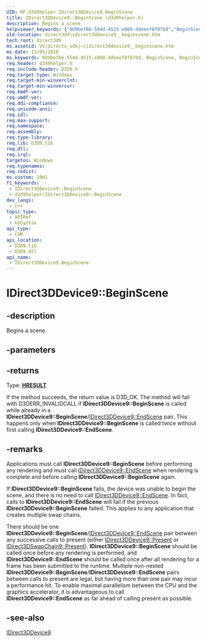 ```yaml
---
UID: NF:d3d9helper.IDirect3DDevice9.BeginScene
title: IDirect3DDevice9::BeginScene (d3d9helper.h)
description: Begins a scene.
helpviewer_keywords: ["0d9bef66-554d-4515-e088-ddeeef8f07b9","BeginScene","BeginScene method [Direct3D 9]","BeginScene method [Direct3D 9]","IDirect3DDevice9 interface","IDirect3DDevice9 interface [Direct3D 9]","BeginScene method","IDirect3DDevice9.BeginScene","IDirect3DDevice9::BeginScene","d3d9helper/IDirect3DDevice9::BeginScene","direct3d9.idirect3ddevice9__beginscene"]
old-location: direct3d9\idirect3ddevice9__beginscene.htm
tech.root: direct3d9
ms.assetid: VS|directx_sdk|~\idirect3ddevice9__beginscene.htm
ms.date: 12/05/2018
ms.keywords: 0d9bef66-554d-4515-e088-ddeeef8f07b9, BeginScene, BeginScene method [Direct3D 9], BeginScene method [Direct3D 9],IDirect3DDevice9 interface, IDirect3DDevice9 interface [Direct3D 9],BeginScene method, IDirect3DDevice9.BeginScene, IDirect3DDevice9::BeginScene, d3d9helper/IDirect3DDevice9::BeginScene, direct3d9.idirect3ddevice9__beginscene
req.header: d3d9helper.h
req.include-header: D3D9.h
req.target-type: Windows
req.target-min-winverclnt: 
req.target-min-winversvr: 
req.kmdf-ver: 
req.umdf-ver: 
req.ddi-compliance: 
req.unicode-ansi: 
req.idl: 
req.max-support: 
req.namespace: 
req.assembly: 
req.type-library: 
req.lib: D3D9.lib
req.dll: 
req.irql: 
targetos: Windows
req.typenames: 
req.redist: 
ms.custom: 19H1
f1_keywords:
 - IDirect3DDevice9::BeginScene
 - d3d9helper/IDirect3DDevice9::BeginScene
dev_langs:
 - c++
topic_type:
 - APIRef
 - kbSyntax
api_type:
 - COM
api_location:
 - D3D9.lib
 - D3D9.dll
api_name:
 - IDirect3DDevice9.BeginScene
---
```


# IDirect3DDevice9::BeginScene


## -description

Begins a scene.

## -parameters

## -returns

Type: <b><a href="/windows/win32/com/structure-of-com-error-codes">HRESULT</a></b>

If the method succeeds, the return value is D3D_OK. The method will fail with D3DERR_INVALIDCALL if <b>IDirect3DDevice9::BeginScene</b> is called 
      while already in a <b>IDirect3DDevice9::BeginScene</b>/<a href="/windows/desktop/api/d3d9/nf-d3d9-idirect3ddevice9-endscene">IDirect3DDevice9::EndScene</a> pair. This happens only 
      when <b>IDirect3DDevice9::BeginScene</b> is called twice without first calling <b>IDirect3DDevice9::EndScene</b>.

## -remarks

Applications must call <b>IDirect3DDevice9::BeginScene</b> before performing any rendering and must call <a href="/windows/desktop/api/d3d9/nf-d3d9-idirect3ddevice9-endscene">IDirect3DDevice9::EndScene</a> 
      when rendering is complete and before calling <b>IDirect3DDevice9::BeginScene</b> again.

If <b>IDirect3DDevice9::BeginScene</b> fails, the device was unable to begin the scene, and there is no need to 
      call <a href="/windows/desktop/api/d3d9/nf-d3d9-idirect3ddevice9-endscene">IDirect3DDevice9::EndScene</a>. In fact, calls to <b>IDirect3DDevice9::EndScene</b> will fail if the 
      previous <b>IDirect3DDevice9::BeginScene</b> failed. This applies to any application that creates multiple swap chains.

There should be one <b>IDirect3DDevice9::BeginScene</b>/<a href="/windows/desktop/api/d3d9/nf-d3d9-idirect3ddevice9-endscene">IDirect3DDevice9::EndScene</a> pair between any successive calls to 
      present (either <a href="/windows/desktop/api/d3d9/nf-d3d9-idirect3ddevice9-present">IDirect3DDevice9::Present</a> or <a href="/windows/desktop/api/d3d9helper/nf-d3d9helper-idirect3dswapchain9-present">IDirect3DSwapChain9::Present</a>). <b>IDirect3DDevice9::BeginScene</b> should 
      be called once before any rendering is performed, and <b>IDirect3DDevice9::EndScene</b> should be called once after all rendering for a frame has been
      submitted to the runtime. Multiple non-nested <b>IDirect3DDevice9::BeginScene</b>/<b>IDirect3DDevice9::EndScene</b> pairs between calls to present
      are legal, but having more than one pair may incur a performance hit.
      To enable maximal parallelism between the CPU and the graphics accelerator, it is advantageous to 
      call <b>IDirect3DDevice9::EndScene</b> as far ahead of calling present as possible.

## -see-also

<a href="/windows/desktop/api/d3d9helper/nn-d3d9helper-idirect3ddevice9">IDirect3DDevice9</a>